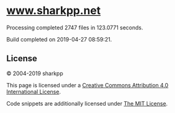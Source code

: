 # www.sharkpp.net

Processing completed 2747 files in 123.0771 seconds.

Build completed on 2019-04-27 08:59:21.

## License

&copy; 2004-2019 sharkpp

This page is licensed under a [Creative Commons Attribution 4.0 International License](http://creativecommons.org/licenses/by/4.0/).

Code snippets are additionally licensed under [The MIT License](http://opensource.org/licenses/MIT).
